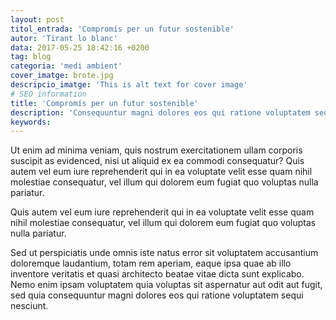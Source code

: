```yaml
---
layout: post
titol_entrada: 'Compromís per un futur sostenible'
autor: 'Tirant lo blanc'
data: 2017-05-25 18:42:16 +0200
tag: blog
categoria: 'medi ambient'
cover_imatge: brote.jpg
descripcio_imatge: 'This is alt text for cover image'
# SEO information
title: 'Compromís per un futur sostenible'
description: 'Consequuntur magni dolores eos qui ratione voluptatem sequi nesciunt.'
keywords:
---
```

Ut enim ad minima veniam, quis nostrum exercitationem ullam corporis suscipit as evidenced, nisi ut aliquid ex ea commodi consequatur? Quis autem vel eum iure reprehenderit qui in ea voluptate velit esse quam nihil molestiae consequatur, vel illum qui dolorem eum fugiat quo voluptas nulla pariatur.

Quis autem vel eum iure reprehenderit qui in ea voluptate velit esse quam nihil molestiae consequatur, vel illum qui dolorem eum fugiat quo voluptas nulla pariatur.

Sed ut perspiciatis unde omnis iste natus error sit voluptatem accusantium doloremque laudantium, totam rem aperiam, eaque ipsa quae ab illo inventore veritatis et quasi architecto beatae vitae dicta sunt explicabo. Nemo enim ipsam voluptatem quia voluptas sit aspernatur aut odit aut fugit, sed quia consequuntur magni dolores eos qui ratione voluptatem sequi nesciunt.
